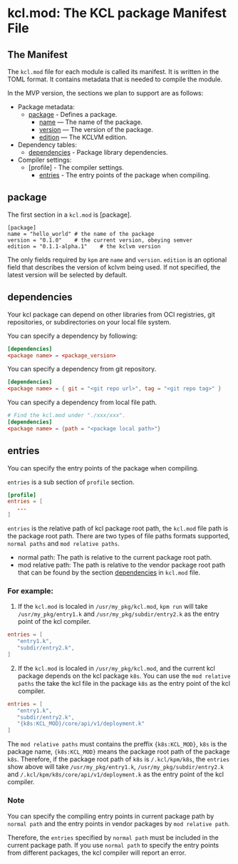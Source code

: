 # kcl.mod: The KCL package Manifest File

## The Manifest

The `kcl.mod` file for each module is called its manifest. It is written in the TOML format. It contains metadata that is needed to compile the module.

In the MVP version, the sections we plan to support are as follows:
- Package metadata:
  - [package](#package) - Defines a package.
    - [name](#package) — The name of the package.
    - [version](#package) — The version of the package.
    - [edition](#package) — The KCLVM edition.
- Dependency tables:
  - [dependencies](#dependencies) - Package library dependencies.
- Compiler settings:
  - [profile] - The compiler settings.
    - [entries](#entries) - The entry points of the package when compiling.

## package

The first section in a `kcl.mod` is [package].

```
[package]
name = "hello_world" # the name of the package
version = "0.1.0"    # the current version, obeying semver
edition = "0.1.1-alpha.1"    # the kclvm version
```

The only fields required by `kpm` are `name` and `version`. `edition` is an optional field that describes the version of kclvm being used. If not specified, the latest version will be selected by default.

## dependencies

Your kcl package can depend on other libraries from OCI registries, git repositories, or subdirectories on your local file system.

You can specify a dependency by following:

```toml
[dependencies]
<package name> = <package_version>
```

You can specify a dependency from git repository.

```toml
[dependencies]
<package name> = { git = "<git repo url>", tag = "<git repo tag>" } 
```

You can specify a dependency from local file path.

```toml
# Find the kcl.mod under "./xxx/xxx".
[dependencies]
<package name> = {path = "<package local path>"} 
```

## entries
You can specify the entry points of the package when compiling.

`entries` is a sub section of `profile` section. 

```toml
[profile]
entries = [
   ...
]
```

`entries` is the relative path of kcl package root path, the `kcl.mod` file path is the package root path. There are two types of file paths formats supported, `normal paths` and `mod relative paths`.

- normal path: The path is relative to the current package root path.
- mod relative path: The path is relative to the vendor package root path that can be found by the section [dependencies](#dependencies) in `kcl.mod` file.

### For example:

1. If the `kcl.mod` is localed in `/usr/my_pkg/kcl.mod`, `kpm run` will take `/usr/my_pkg/entry1.k` and `/usr/my_pkg/subdir/entry2.k` as the entry point of the kcl compiler.

```toml
entries = [
   "entry1.k",
   "subdir/entry2.k",
]
```

2. If the `kcl.mod` is localed in `/usr/my_pkg/kcl.mod`, and the current kcl package depends on the kcl package `k8s`. You can use the `mod relative paths` the take the kcl file in the package `k8s` as the entry point of the kcl compiler.

```toml
entries = [
   "entry1.k",
   "subdir/entry2.k",
   "{k8s:KCL_MOD}/core/api/v1/deployment.k"
]
```

The `mod relative paths` must contains the preffix `{k8s:KCL_MOD}`, `k8s` is the package name, `{k8s:KCL_MOD}` means the package root path of the package `k8s`. Therefore, if the package root path of `k8s` is `/.kcl/kpm/k8s`, the `entries` show above will take `/usr/my_pkg/entry1.k`, `/usr/my_pkg/subdir/entry2.k` and `/.kcl/kpm/k8s/core/api/v1/deployment.k` as the entry point of the kcl compiler. 

### Note

You can specify the compiling entry points in current package path by `normal path` and the entry points in vendor packages by `mod relative path`.

Therefore, the `entries` specified by `normal path` must be included in the current package path. If you use `normal path` to specify the entry points from different packages, the kcl compiler will report an error.
